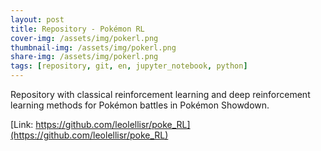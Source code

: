 ```yaml
---
layout: post
title: Repository - Pokémon RL
cover-img: /assets/img/pokerl.png
thumbnail-img: /assets/img/pokerl.png
share-img: /assets/img/pokerl.png
tags: [repository, git, en, jupyter_notebook, python]
---
```


Repository with classical reinforcement learning and deep reinforcement learning methods for Pokémon battles in Pokémon Showdown.

[Link: https://github.com/leolellisr/poke_RL](https://github.com/leolellisr/poke_RL)
